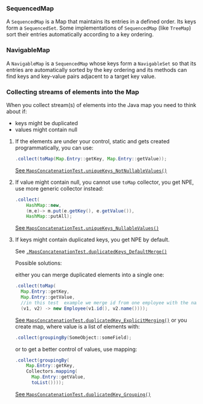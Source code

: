 
### SequencedMap

A `SequencedMap` is a Map that maintains its entries in a defined order.
Its keys form a `SequencedSet`.
Some implementations of `SequencedMap` (like `TreeMap`) sort their entries automatically according to a key ordering.

### NavigableMap

A `NavigableMap` is a `SequencedMap` whose keys form a `NavigableSet` so that its entries are automatically sorted 
by the key ordering and its methods can find keys and key-value pairs adjacent to a target key value.

### Collecting streams of elements into the Map

When you collect stream(s) of elements into the Java map you need to think about if:
- keys might be duplicated
- values might contain null

1. If the elements are under your control, static and gets created programmatically, you can use:
    ```java
    .collect(toMap(Map.Entry::getKey, Map.Entry::getValue));
    ```
   [See `MapsConcatenationTest.uniqueKeys_NotNullableValues()`](src/test/java/com/savdev/maps/MapsConcatenationTest.java)
2. If value might contain null, you cannot use `toMap` collector, you get NPE, use more generic collector instead:
    ```java
    .collect(
        HashMap::new,
        (m,e)-> m.put(e.getKey(), e.getValue()),
        HashMap::putAll);
    ```
   [See `MapsConcatenationTest.uniqueKeys_NullableValues()`](src/test/java/com/savdev/maps/MapsConcatenationTest.java)
3. If keys might contain duplicated keys, you get NPE by default.
    
    See [`.MapsConcatenationTest.duplicatedKeys_DefaultMerge()`](src/test/java/com/savdev/maps/MapsConcatenationTest.java)

    Possible solutions:

    either you can merge duplicated elements into a single one:
    ```java
    .collect(toMap(
      Map.Entry::getKey,
      Map.Entry::getValue,
      //in this test  example we merge id from one employee with the name from another
      (v1, v2) -> new Employee(v1.id(), v2.name())));
    ```
   [See `MapsConcatenationTest.duplicatedKey_ExplicitMerging()`](src/test/java/com/savdev/maps/MapsConcatenationTest.java)
    or you create map, where value is a list of elements with:
    ```java
    .collect(groupingBy(SomeObject::someField);
    ```
    or to get a better control of values, use mapping:
    ```java
    .collect(groupingBy(
        Map.Entry::getKey,
        Collectors.mapping(
          Map.Entry::getValue,
          toList())));
    ```
   [See `MapsConcatenationTest.duplicatedKey_Grouping()`](src/test/java/com/savdev/maps/MapsConcatenationTest.java)